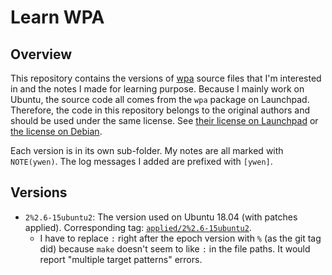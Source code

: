 # Learn WPA

## Overview

This repository contains the versions of [wpa](https://launchpad.net/ubuntu/+source/wpa) source files that I'm interested in and the notes I made for learning purpose. Because I mainly work on Ubuntu, the source code all comes from the `wpa` package on Launchpad. Therefore, the code in this repository belongs to the original authors and should be used under the same license. See [their license on Launchpad](https://git.launchpad.net/ubuntu/+source/wpa/tree/COPYING) or [the license on Debian](https://salsa.debian.org/debian/wpa/-/blob/debian/unstable/COPYING?ref_type=heads).

Each version is in its own sub-folder. My notes are all marked with `NOTE(ywen)`. The log messages I added are prefixed with `[ywen]`.

## Versions

- `2%2.6-15ubuntu2`: The version used on Ubuntu 18.04 (with patches applied). Corresponding tag: [`applied/2%2.6-15ubuntu2`](https://git.launchpad.net/ubuntu/+source/wpa/tag/?h=applied/2%252.6-15ubuntu2).
  - I have to replace `:` right after the epoch version with `%` (as the git tag did) because `make` doesn't seem to like `:` in the file paths. It would report "multiple target patterns" errors.
